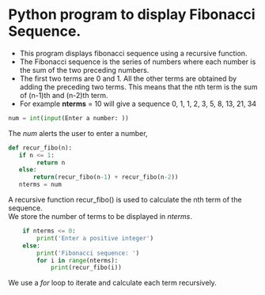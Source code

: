 # **Python program to display Fibonacci Sequence.**
* This program displays fibonacci sequence using a recursive function.<br>
* The Fibonacci sequence is the series of numbers where each number is the sum of the two preceding numbers.<br>
* The first two terms are 0 and 1. All the other terms are obtained by adding the preceding two terms. This means that the nth term is the sum of (n-1)th and (n-2)th term.<br>
* For example **nterms** = 10 will give a sequence 0, 1, 1, 2, 3, 5, 8, 13, 21, 34<br>
 
 ```python
 num = int(input(Enter a number: ))
 ```
 The *num* alerts the user to enter a number,

 ```python
 def recur_fibo(n):
    if n <= 1:
         return n
    else:
        return(recur_fibo(n-1) + recur_fibo(n-2))
    nterms = num
```
A recursive function recur_fibo() is used to calculate the nth term of the sequence. <br>
We store the number of terms to be displayed in *nterms*.<br>

```python
    if nterms <= 0:
        print('Enter a positive integer')
    else:
        print('Fibonacci sequence: ')
        for i in range(nterms):
            print(recur_fibo(i))
```
We use a *for* loop to iterate and calculate each term recursively.
